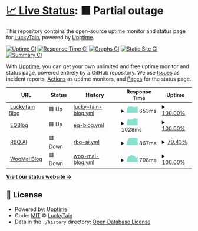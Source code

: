 # [📈 Live Status](https://status.luckytain.com): <!--live status--> **🟧 Partial outage**

This repository contains the open-source uptime monitor and status page for [LuckyTain](blog.luckytain.com), powered by [Upptime](https://github.com/upptime/upptime).

[![Uptime CI](https://github.com/LuckyTain/uptimemonitor/workflows/Uptime%20CI/badge.svg)](https://github.com/LuckyTain/uptimemonitor/actions?query=workflow%3A%22Uptime+CI%22)
[![Response Time CI](https://github.com/LuckyTain/uptimemonitor/workflows/Response%20Time%20CI/badge.svg)](https://github.com/LuckyTain/uptimemonitor/actions?query=workflow%3A%22Response+Time+CI%22)
[![Graphs CI](https://github.com/LuckyTain/uptimemonitor/workflows/Graphs%20CI/badge.svg)](https://github.com/LuckyTain/uptimemonitor/actions?query=workflow%3A%22Graphs+CI%22)
[![Static Site CI](https://github.com/LuckyTain/uptimemonitor/workflows/Static%20Site%20CI/badge.svg)](https://github.com/LuckyTain/uptimemonitor/actions?query=workflow%3A%22Static+Site+CI%22)
[![Summary CI](https://github.com/LuckyTain/uptimemonitor/workflows/Summary%20CI/badge.svg)](https://github.com/LuckyTain/uptimemonitor/actions?query=workflow%3A%22Summary+CI%22)

With [Upptime](https://upptime.js.org), you can get your own unlimited and free uptime monitor and status page, powered entirely by a GitHub repository. We use [Issues](https://github.com/LuckyTain/uptimemonitor/issues) as incident reports, [Actions](https://github.com/LuckyTain/uptimemonitor/actions) as uptime monitors, and [Pages](https://status.luckytain.com) for the status page.

<!--start: status pages-->
<!-- This summary is generated by Upptime (https://github.com/upptime/upptime) -->
<!-- Do not edit this manually, your changes will be overwritten -->
<!-- prettier-ignore -->
| URL | Status | History | Response Time | Uptime |
| --- | ------ | ------- | ------------- | ------ |
| <img alt="" src="https://icons.duckduckgo.com/ip3/blog.luckytain.com.ico" height="13"> [LuckyTain Blog](https://blog.luckytain.com) | 🟩 Up | [lucky-tain-blog.yml](https://github.com/LuckyTain/uptimemonitor/commits/HEAD/history/lucky-tain-blog.yml) | <details><summary><img alt="Response time graph" src="./graphs/lucky-tain-blog/response-time-week.png" height="20"> 653ms</summary><br><a href="https://status.luckytain.com/history/lucky-tain-blog"><img alt="Response time 663" src="https://img.shields.io/endpoint?url=https%3A%2F%2Fraw.githubusercontent.com%2FLuckyTain%2Fuptimemonitor%2FHEAD%2Fapi%2Flucky-tain-blog%2Fresponse-time.json"></a><br><a href="https://status.luckytain.com/history/lucky-tain-blog"><img alt="24-hour response time 710" src="https://img.shields.io/endpoint?url=https%3A%2F%2Fraw.githubusercontent.com%2FLuckyTain%2Fuptimemonitor%2FHEAD%2Fapi%2Flucky-tain-blog%2Fresponse-time-day.json"></a><br><a href="https://status.luckytain.com/history/lucky-tain-blog"><img alt="7-day response time 653" src="https://img.shields.io/endpoint?url=https%3A%2F%2Fraw.githubusercontent.com%2FLuckyTain%2Fuptimemonitor%2FHEAD%2Fapi%2Flucky-tain-blog%2Fresponse-time-week.json"></a><br><a href="https://status.luckytain.com/history/lucky-tain-blog"><img alt="30-day response time 642" src="https://img.shields.io/endpoint?url=https%3A%2F%2Fraw.githubusercontent.com%2FLuckyTain%2Fuptimemonitor%2FHEAD%2Fapi%2Flucky-tain-blog%2Fresponse-time-month.json"></a><br><a href="https://status.luckytain.com/history/lucky-tain-blog"><img alt="1-year response time 660" src="https://img.shields.io/endpoint?url=https%3A%2F%2Fraw.githubusercontent.com%2FLuckyTain%2Fuptimemonitor%2FHEAD%2Fapi%2Flucky-tain-blog%2Fresponse-time-year.json"></a></details> | <details><summary><a href="https://status.luckytain.com/history/lucky-tain-blog">100.00%</a></summary><a href="https://status.luckytain.com/history/lucky-tain-blog"><img alt="All-time uptime 99.81%" src="https://img.shields.io/endpoint?url=https%3A%2F%2Fraw.githubusercontent.com%2FLuckyTain%2Fuptimemonitor%2FHEAD%2Fapi%2Flucky-tain-blog%2Fuptime.json"></a><br><a href="https://status.luckytain.com/history/lucky-tain-blog"><img alt="24-hour uptime 100.00%" src="https://img.shields.io/endpoint?url=https%3A%2F%2Fraw.githubusercontent.com%2FLuckyTain%2Fuptimemonitor%2FHEAD%2Fapi%2Flucky-tain-blog%2Fuptime-day.json"></a><br><a href="https://status.luckytain.com/history/lucky-tain-blog"><img alt="7-day uptime 100.00%" src="https://img.shields.io/endpoint?url=https%3A%2F%2Fraw.githubusercontent.com%2FLuckyTain%2Fuptimemonitor%2FHEAD%2Fapi%2Flucky-tain-blog%2Fuptime-week.json"></a><br><a href="https://status.luckytain.com/history/lucky-tain-blog"><img alt="30-day uptime 100.00%" src="https://img.shields.io/endpoint?url=https%3A%2F%2Fraw.githubusercontent.com%2FLuckyTain%2Fuptimemonitor%2FHEAD%2Fapi%2Flucky-tain-blog%2Fuptime-month.json"></a><br><a href="https://status.luckytain.com/history/lucky-tain-blog"><img alt="1-year uptime 99.66%" src="https://img.shields.io/endpoint?url=https%3A%2F%2Fraw.githubusercontent.com%2FLuckyTain%2Fuptimemonitor%2FHEAD%2Fapi%2Flucky-tain-blog%2Fuptime-year.json"></a></details>
| <img alt="" src="https://icons.duckduckgo.com/ip3/eqblog.com.ico" height="13"> [EQBlog](https://eqblog.com) | 🟩 Up | [eq-blog.yml](https://github.com/LuckyTain/uptimemonitor/commits/HEAD/history/eq-blog.yml) | <details><summary><img alt="Response time graph" src="./graphs/eq-blog/response-time-week.png" height="20"> 1028ms</summary><br><a href="https://status.luckytain.com/history/eq-blog"><img alt="Response time 872" src="https://img.shields.io/endpoint?url=https%3A%2F%2Fraw.githubusercontent.com%2FLuckyTain%2Fuptimemonitor%2FHEAD%2Fapi%2Feq-blog%2Fresponse-time.json"></a><br><a href="https://status.luckytain.com/history/eq-blog"><img alt="24-hour response time 1136" src="https://img.shields.io/endpoint?url=https%3A%2F%2Fraw.githubusercontent.com%2FLuckyTain%2Fuptimemonitor%2FHEAD%2Fapi%2Feq-blog%2Fresponse-time-day.json"></a><br><a href="https://status.luckytain.com/history/eq-blog"><img alt="7-day response time 1028" src="https://img.shields.io/endpoint?url=https%3A%2F%2Fraw.githubusercontent.com%2FLuckyTain%2Fuptimemonitor%2FHEAD%2Fapi%2Feq-blog%2Fresponse-time-week.json"></a><br><a href="https://status.luckytain.com/history/eq-blog"><img alt="30-day response time 916" src="https://img.shields.io/endpoint?url=https%3A%2F%2Fraw.githubusercontent.com%2FLuckyTain%2Fuptimemonitor%2FHEAD%2Fapi%2Feq-blog%2Fresponse-time-month.json"></a><br><a href="https://status.luckytain.com/history/eq-blog"><img alt="1-year response time 891" src="https://img.shields.io/endpoint?url=https%3A%2F%2Fraw.githubusercontent.com%2FLuckyTain%2Fuptimemonitor%2FHEAD%2Fapi%2Feq-blog%2Fresponse-time-year.json"></a></details> | <details><summary><a href="https://status.luckytain.com/history/eq-blog">100.00%</a></summary><a href="https://status.luckytain.com/history/eq-blog"><img alt="All-time uptime 99.21%" src="https://img.shields.io/endpoint?url=https%3A%2F%2Fraw.githubusercontent.com%2FLuckyTain%2Fuptimemonitor%2FHEAD%2Fapi%2Feq-blog%2Fuptime.json"></a><br><a href="https://status.luckytain.com/history/eq-blog"><img alt="24-hour uptime 100.00%" src="https://img.shields.io/endpoint?url=https%3A%2F%2Fraw.githubusercontent.com%2FLuckyTain%2Fuptimemonitor%2FHEAD%2Fapi%2Feq-blog%2Fuptime-day.json"></a><br><a href="https://status.luckytain.com/history/eq-blog"><img alt="7-day uptime 100.00%" src="https://img.shields.io/endpoint?url=https%3A%2F%2Fraw.githubusercontent.com%2FLuckyTain%2Fuptimemonitor%2FHEAD%2Fapi%2Feq-blog%2Fuptime-week.json"></a><br><a href="https://status.luckytain.com/history/eq-blog"><img alt="30-day uptime 86.45%" src="https://img.shields.io/endpoint?url=https%3A%2F%2Fraw.githubusercontent.com%2FLuckyTain%2Fuptimemonitor%2FHEAD%2Fapi%2Feq-blog%2Fuptime-month.json"></a><br><a href="https://status.luckytain.com/history/eq-blog"><img alt="1-year uptime 98.78%" src="https://img.shields.io/endpoint?url=https%3A%2F%2Fraw.githubusercontent.com%2FLuckyTain%2Fuptimemonitor%2FHEAD%2Fapi%2Feq-blog%2Fuptime-year.json"></a></details>
| <img alt="" src="https://icons.duckduckgo.com/ip3/rbq.ai.ico" height="13"> [RBQ.AI](https://rbq.ai) | 🟥 Down | [rbq-ai.yml](https://github.com/LuckyTain/uptimemonitor/commits/HEAD/history/rbq-ai.yml) | <details><summary><img alt="Response time graph" src="./graphs/rbq-ai/response-time-week.png" height="20"> 867ms</summary><br><a href="https://status.luckytain.com/history/rbq-ai"><img alt="Response time 2008" src="https://img.shields.io/endpoint?url=https%3A%2F%2Fraw.githubusercontent.com%2FLuckyTain%2Fuptimemonitor%2FHEAD%2Fapi%2Frbq-ai%2Fresponse-time.json"></a><br><a href="https://status.luckytain.com/history/rbq-ai"><img alt="24-hour response time 0" src="https://img.shields.io/endpoint?url=https%3A%2F%2Fraw.githubusercontent.com%2FLuckyTain%2Fuptimemonitor%2FHEAD%2Fapi%2Frbq-ai%2Fresponse-time-day.json"></a><br><a href="https://status.luckytain.com/history/rbq-ai"><img alt="7-day response time 867" src="https://img.shields.io/endpoint?url=https%3A%2F%2Fraw.githubusercontent.com%2FLuckyTain%2Fuptimemonitor%2FHEAD%2Fapi%2Frbq-ai%2Fresponse-time-week.json"></a><br><a href="https://status.luckytain.com/history/rbq-ai"><img alt="30-day response time 870" src="https://img.shields.io/endpoint?url=https%3A%2F%2Fraw.githubusercontent.com%2FLuckyTain%2Fuptimemonitor%2FHEAD%2Fapi%2Frbq-ai%2Fresponse-time-month.json"></a><br><a href="https://status.luckytain.com/history/rbq-ai"><img alt="1-year response time 1826" src="https://img.shields.io/endpoint?url=https%3A%2F%2Fraw.githubusercontent.com%2FLuckyTain%2Fuptimemonitor%2FHEAD%2Fapi%2Frbq-ai%2Fresponse-time-year.json"></a></details> | <details><summary><a href="https://status.luckytain.com/history/rbq-ai">79.43%</a></summary><a href="https://status.luckytain.com/history/rbq-ai"><img alt="All-time uptime 95.13%" src="https://img.shields.io/endpoint?url=https%3A%2F%2Fraw.githubusercontent.com%2FLuckyTain%2Fuptimemonitor%2FHEAD%2Fapi%2Frbq-ai%2Fuptime.json"></a><br><a href="https://status.luckytain.com/history/rbq-ai"><img alt="24-hour uptime 0.00%" src="https://img.shields.io/endpoint?url=https%3A%2F%2Fraw.githubusercontent.com%2FLuckyTain%2Fuptimemonitor%2FHEAD%2Fapi%2Frbq-ai%2Fuptime-day.json"></a><br><a href="https://status.luckytain.com/history/rbq-ai"><img alt="7-day uptime 79.43%" src="https://img.shields.io/endpoint?url=https%3A%2F%2Fraw.githubusercontent.com%2FLuckyTain%2Fuptimemonitor%2FHEAD%2Fapi%2Frbq-ai%2Fuptime-week.json"></a><br><a href="https://status.luckytain.com/history/rbq-ai"><img alt="30-day uptime 95.27%" src="https://img.shields.io/endpoint?url=https%3A%2F%2Fraw.githubusercontent.com%2FLuckyTain%2Fuptimemonitor%2FHEAD%2Fapi%2Frbq-ai%2Fuptime-month.json"></a><br><a href="https://status.luckytain.com/history/rbq-ai"><img alt="1-year uptime 95.10%" src="https://img.shields.io/endpoint?url=https%3A%2F%2Fraw.githubusercontent.com%2FLuckyTain%2Fuptimemonitor%2FHEAD%2Fapi%2Frbq-ai%2Fuptime-year.json"></a></details>
| <img alt="" src="https://icons.duckduckgo.com/ip3/woomai.me.ico" height="13"> [WooMai Blog](https://woomai.me/) | 🟥 Down | [woo-mai-blog.yml](https://github.com/LuckyTain/uptimemonitor/commits/HEAD/history/woo-mai-blog.yml) | <details><summary><img alt="Response time graph" src="./graphs/woo-mai-blog/response-time-week.png" height="20"> 708ms</summary><br><a href="https://status.luckytain.com/history/woo-mai-blog"><img alt="Response time 538" src="https://img.shields.io/endpoint?url=https%3A%2F%2Fraw.githubusercontent.com%2FLuckyTain%2Fuptimemonitor%2FHEAD%2Fapi%2Fwoo-mai-blog%2Fresponse-time.json"></a><br><a href="https://status.luckytain.com/history/woo-mai-blog"><img alt="24-hour response time 679" src="https://img.shields.io/endpoint?url=https%3A%2F%2Fraw.githubusercontent.com%2FLuckyTain%2Fuptimemonitor%2FHEAD%2Fapi%2Fwoo-mai-blog%2Fresponse-time-day.json"></a><br><a href="https://status.luckytain.com/history/woo-mai-blog"><img alt="7-day response time 708" src="https://img.shields.io/endpoint?url=https%3A%2F%2Fraw.githubusercontent.com%2FLuckyTain%2Fuptimemonitor%2FHEAD%2Fapi%2Fwoo-mai-blog%2Fresponse-time-week.json"></a><br><a href="https://status.luckytain.com/history/woo-mai-blog"><img alt="30-day response time 689" src="https://img.shields.io/endpoint?url=https%3A%2F%2Fraw.githubusercontent.com%2FLuckyTain%2Fuptimemonitor%2FHEAD%2Fapi%2Fwoo-mai-blog%2Fresponse-time-month.json"></a><br><a href="https://status.luckytain.com/history/woo-mai-blog"><img alt="1-year response time 608" src="https://img.shields.io/endpoint?url=https%3A%2F%2Fraw.githubusercontent.com%2FLuckyTain%2Fuptimemonitor%2FHEAD%2Fapi%2Fwoo-mai-blog%2Fresponse-time-year.json"></a></details> | <details><summary><a href="https://status.luckytain.com/history/woo-mai-blog">100.00%</a></summary><a href="https://status.luckytain.com/history/woo-mai-blog"><img alt="All-time uptime 98.60%" src="https://img.shields.io/endpoint?url=https%3A%2F%2Fraw.githubusercontent.com%2FLuckyTain%2Fuptimemonitor%2FHEAD%2Fapi%2Fwoo-mai-blog%2Fuptime.json"></a><br><a href="https://status.luckytain.com/history/woo-mai-blog"><img alt="24-hour uptime 99.99%" src="https://img.shields.io/endpoint?url=https%3A%2F%2Fraw.githubusercontent.com%2FLuckyTain%2Fuptimemonitor%2FHEAD%2Fapi%2Fwoo-mai-blog%2Fuptime-day.json"></a><br><a href="https://status.luckytain.com/history/woo-mai-blog"><img alt="7-day uptime 100.00%" src="https://img.shields.io/endpoint?url=https%3A%2F%2Fraw.githubusercontent.com%2FLuckyTain%2Fuptimemonitor%2FHEAD%2Fapi%2Fwoo-mai-blog%2Fuptime-week.json"></a><br><a href="https://status.luckytain.com/history/woo-mai-blog"><img alt="30-day uptime 92.72%" src="https://img.shields.io/endpoint?url=https%3A%2F%2Fraw.githubusercontent.com%2FLuckyTain%2Fuptimemonitor%2FHEAD%2Fapi%2Fwoo-mai-blog%2Fuptime-month.json"></a><br><a href="https://status.luckytain.com/history/woo-mai-blog"><img alt="1-year uptime 99.14%" src="https://img.shields.io/endpoint?url=https%3A%2F%2Fraw.githubusercontent.com%2FLuckyTain%2Fuptimemonitor%2FHEAD%2Fapi%2Fwoo-mai-blog%2Fuptime-year.json"></a></details>

<!--end: status pages-->

[**Visit our status website →**](https://status.luckytain.com)

## 📄 License

- Powered by: [Upptime](https://github.com/upptime/upptime)
- Code: [MIT](./LICENSE) © [LuckyTain](blog.luckytain.com)
- Data in the `./history` directory: [Open Database License](https://opendatacommons.org/licenses/odbl/1-0/)
